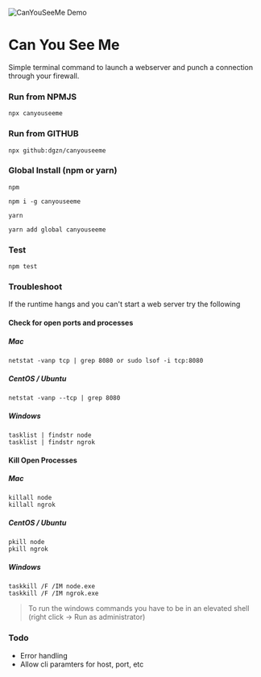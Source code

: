 ![CanYouSeeMe Demo](https://user-images.githubusercontent.com/9992585/95026038-9eb66700-064b-11eb-814d-b4bc0d078222.gif)
# Can You See Me

Simple terminal command to launch a webserver and punch a connection through your firewall.

### Run from NPMJS

```
npx canyouseeme
```

### Run from GITHUB
```
npx github:dgzn/canyouseeme
```

### Global Install (npm or yarn)

`npm`
```
npm i -g canyouseeme
```

`yarn`
```
yarn add global canyouseeme
```

### Test

```
npm test
```


### Troubleshoot

If the runtime hangs and you can't start a web server try the following

#### Check for open ports and processes

##### Mac
```
netstat -vanp tcp | grep 8080 or sudo lsof -i tcp:8080 
```

##### CentOS / Ubuntu
```
netstat -vanp --tcp | grep 8080
```

##### Windows
```
tasklist | findstr node
tasklist | findstr ngrok
```

#### Kill Open Processes

##### Mac
```
killall node
killall ngrok
```


##### CentOS / Ubuntu
```
pkill node
pkill ngrok
```

##### Windows
```
taskkill /F /IM node.exe
taskkill /F /IM ngrok.exe
```

>To run the windows commands you have to be in an elevated shell (right click -> Run as administrator)

### Todo

 - Error handling
 - Allow cli paramters for host, port, etc
